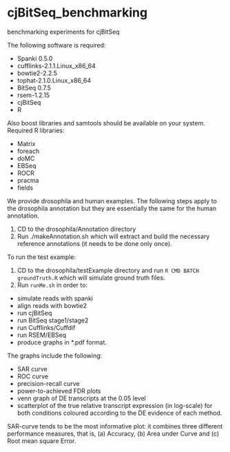 # cjBitSeq_benchmarking
benchmarking experiments for cjBitSeq


The following software is required:

* Spanki 0.5.0
* cufflinks-2.1.1.Linux_x86_64
* bowtie2-2.2.5
* tophat-2.1.0.Linux_x86_64
* BitSeq 0.7.5
* rsem-1.2.15
* cjBitSeq
* R

Also boost libraries and samtools should be available on your system. Required R libraries: 

* Matrix
* foreach
* doMC
* EBSeq
* ROCR
* pracma
* fields

We provide drosophila and human examples. The following steps apply to the drosophila annotation but they are essentially the same for the human annotation. 

1. CD to the drosophila/Annotation directory
2. Run ./makeAnnotation.sh which will extract and build the necessary reference annotations (it needs to be done only once).

To run the test example:

1. CD to the drosophila/testExample directory and run `R CMD BATCH groundTruth.R` which will simulate ground truth files.
2. Run `runMe.sh` in order to:
* simulate reads with spanki
*  align reads with bowtie2
*  run cjBitSeq
*  run BitSeq stage1/stage2
*  run Cufflinks/Cuffdif
*  run RSEM/EBSeq
*  produce graphs in *.pdf format.

The graphs include the following:

* SAR curve
* ROC curve
* precision-recall curve
* power-to-achieved FDR plots
* venn graph of DE transcripts at the 0.05 level
* scatterplot of the true relative transcript expression (in log-scale) for both conditions coloured according to the DE evidence of each method.


SAR-curve tends to be the most informative plot: it combines three different performance measures, that is, (a) Accuracy, (b) Area under Curve and (c) Root mean square Error.


